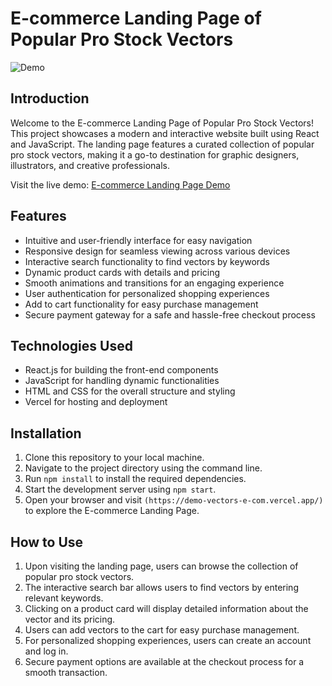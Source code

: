 # E-commerce Landing Page of Popular Pro Stock Vectors

![Demo](![image](https://github.com/el-astro77/demo_vectorecom/assets/67543214/f1bef7d4-92b2-4afa-9ee6-a6d55d9af882)
)

## Introduction

Welcome to the E-commerce Landing Page of Popular Pro Stock Vectors! This project showcases a modern and interactive website built using React and JavaScript. The landing page features a curated collection of popular pro stock vectors, making it a go-to destination for graphic designers, illustrators, and creative professionals.

Visit the live demo: [E-commerce Landing Page Demo](https://demo-vectors-e-com.vercel.app/)

## Features

- Intuitive and user-friendly interface for easy navigation
- Responsive design for seamless viewing across various devices
- Interactive search functionality to find vectors by keywords
- Dynamic product cards with details and pricing
- Smooth animations and transitions for an engaging experience
- User authentication for personalized shopping experiences
- Add to cart functionality for easy purchase management
- Secure payment gateway for a safe and hassle-free checkout process

## Technologies Used

- React.js for building the front-end components
- JavaScript for handling dynamic functionalities
- HTML and CSS for the overall structure and styling
- Vercel for hosting and deployment

## Installation

1. Clone this repository to your local machine.
2. Navigate to the project directory using the command line.
3. Run `npm install` to install the required dependencies.
4. Start the development server using `npm start`.
5. Open your browser and visit `(https://demo-vectors-e-com.vercel.app/)` to explore the E-commerce Landing Page.

## How to Use

1. Upon visiting the landing page, users can browse the collection of popular pro stock vectors.
2. The interactive search bar allows users to find vectors by entering relevant keywords.
3. Clicking on a product card will display detailed information about the vector and its pricing.
4. Users can add vectors to the cart for easy purchase management.
5. For personalized shopping experiences, users can create an account and log in.
6. Secure payment options are available at the checkout process for a smooth transaction.
